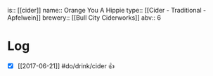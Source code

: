 is:: [[cider]]
name:: Orange You A Hippie
type:: [[Cider - Traditional - Apfelwein]]
brewery:: [[Bull City Ciderworks]]
abv:: 6

# Log
- [x] [[2017-06-21]] #do/drink/cider 👍
